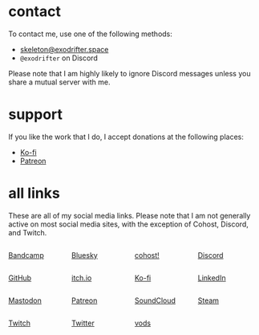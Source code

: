 # contact

To contact me, use one of the following methods:
- <i class="ri-mail-fill"></i> [skeleton@exodrifter.space](mailto:skeleton@exodrifter.space)
- <i class="ri-discord-fill"></i> `@exodrifter` on Discord

Please note that I am highly likely to ignore Discord messages unless you share a mutual server with me.

# support

If you like the work that I do, I accept donations at the following places:
- <i class="ri-cup-fill"></i> [Ko-fi](https://ko-fi.com/exodrifter)
- <i class="ri-patreon-fill"></i> [Patreon](https://patreon.com/exodrifter)

# all links

These are all of my social media links. Please note that I am not generally active on most social media sites, with the exception of Cohost, Discord, and Twitch.

<div style="display: grid; grid-template-columns: 1fr 1fr 1fr 1fr">
<p><i class="ri-twitch-fill"></i> <a href="https://music.exodrifter.space">Bandcamp</a></p>
<p><i class="ri-bluesky-fill"></i> <a href="https://bsky.app/profile/exodrifter.bsky.social">Bluesky</a></p>
<p><i class="ri-discuss-fill"></i> <a href="https://cohost.org/exodrifter">cohost!</a></p>
<p><i class="ri-discord-fill"></i> <a href="https://discord.gg/arqFQVt">Discord</a></p>
<p><i class="ri-github-fill"></i> <a href="https://github.com/exodrifter">GitHub</a></p>
<p><i class="ri-store-2-fill"></i> <a href="https://exodrifter.itch.io">itch.io</a></p>
<p><i class="ri-cup-fill"></i> <a href="https://ko-fi.com/exodrifter">Ko-fi</a></p>
<p><i class="ri-linkedin-box-fill"></i> <a href="https://www.linkedin.com/in/exodrifter">LinkedIn</a></p>
<p><i class="ri-mastodon-fill"></i> <a href="https://vt.social/@exodrifter">Mastodon</a></p>
<p><i class="ri-patreon-fill"></i> <a href="https://patreon.com/exodrifter">Patreon</a></p>
<p><i class="ri-soundcloud-fill"></i> <a href="https://soundcloud.com/exodrifter">SoundCloud</a></p>
<p><i class="ri-steam-fill"></i> <a href="https://store.steampowered.com/developer/exodrifter">Steam</a></p>
<p><i class="ri-twitch-fill"></i> <a href="https://www.twitch.tv/exodrifter_">Twitch</a></p>
<p><i class="ri-twitter-fill"></i> <a href="https://twitter.com/exodrifter">Twitter</a></p>
<p><i class="ri-video-fill"></i> <a href="https://vods.exodrifter.space">vods</a></p>
</div>
